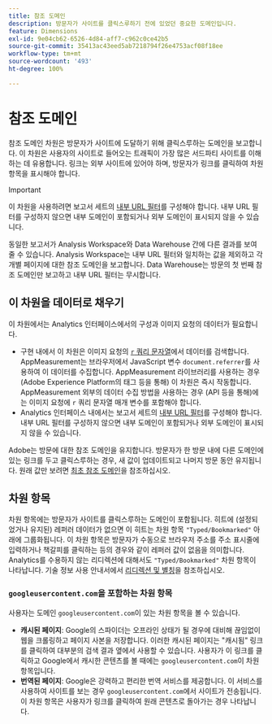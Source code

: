 ```yaml
---
title: 참조 도메인
description: 방문자가 사이트를 클릭스루하기 전에 있었던 중요한 도메인입니다.
feature: Dimensions
exl-id: 9e04cb62-6526-4d84-aff7-c962c0ce42b5
source-git-commit: 35413ac43eed5ab7218794f26e4753acf08f18ee
workflow-type: tm+mt
source-wordcount: '493'
ht-degree: 100%

---
```


# 참조 도메인

참조 도메인 차원은 방문자가 사이트에 도달하기 위해 클릭스루하는 도메인을 보고합니다. 이 차원은 사용자의 사이트로 들어오는 트래픽이 가장 많은 서드파티 사이트를 이해하는 데 유용합니다. 링크는 외부 사이트에 있어야 하며, 방문자가 링크를 클릭하여 차원 항목을 표시해야 합니다.

>[!IMPORTANT]
>
>이 차원을 사용하려면 보고서 세트의 [내부 URL 필터](/help/admin/admin/internal-url-filter-admin.md)를 구성해야 합니다. 내부 URL 필터를 구성하지 않으면 내부 도메인이 포함되거나 외부 도메인이 표시되지 않을 수 있습니다.

동일한 보고서가 Analysis Workspace와 Data Warehouse 간에 다른 결과를 보여 줄 수 있습니다. Analysis Workspace는 내부 URL 필터와 일치하는 값을 제외하고 각 개별 페이지에 대한 참조 도메인을 보고합니다. Data Warehouse는 방문의 첫 번째 참조 도메인만 보고하고 내부 URL 필터는 무시합니다.

## 이 차원을 데이터로 채우기

이 차원에서는 Analytics 인터페이스에서의 구성과 이미지 요청의 데이터가 필요합니다.

* 구현 내에서 이 차원은 이미지 요청의 [`r` 쿼리 문자열](/help/implement/validate/query-parameters.md)에서 데이터를 검색합니다. AppMeasurement는 브라우저에서 JavaScript 변수 `document.referrer`를 사용하여 이 데이터를 수집합니다. AppMeasurement 라이브러리를 사용하는 경우(Adobe Experience Platform의 태그 등을 통해) 이 차원은 즉시 작동합니다. AppMeasurement 외부의 데이터 수집 방법을 사용하는 경우 (API 등을 통해)에는 이미지 요청에 `r` 쿼리 문자열 매개 변수를 포함해야 합니다.
* Analytics 인터페이스 내에서는 보고서 세트의 [내부 URL 필터](/help/admin/admin/internal-url-filter-admin.md)를 구성해야 합니다. 내부 URL 필터를 구성하지 않으면 내부 도메인이 포함되거나 외부 도메인이 표시되지 않을 수 있습니다.

Adobe는 방문에 대한 참조 도메인을 유지합니다. 방문자가 한 방문 내에 다른 도메인에 있는 링크를 두고 클릭스루하는 경우, 새 값이 업데이트되고 나머지 방문 동안 유지됩니다. 원래 값만 보려면 [최초 참조 도메인](original-referring-domain.md)을 참조하십시오.

## 차원 항목

차원 항목에는 방문자가 사이트를 클릭스루하는 도메인이 포함됩니다. 히트에 (설정되었거나 유지된) 레퍼러 데이터가 없으면 이 히트는 차원 항목 `"Typed/Bookmarked"` 아래에 그룹화됩니다. 이 차원 항목은 방문자가 수동으로 브라우저 주소를 주소 표시줄에 입력하거나 책갈피를 클릭하는 등의 경우와 같이 레퍼러 값이 없음을 의미합니다. Analytics를 수용하지 않는 리디렉션에 대해서도 `"Typed/Bookmarked"` 차원 항목이 나타납니다. 기술 정보 사용 안내서에서 [리디렉션 및 별칭](/help/technotes/redirects.md)을 참조하십시오.

### `googleusercontent.com`을 포함하는 차원 항목

사용자는 도메인 `googleusercontent.com`이 있는 차원 항목을 볼 수 있습니다.

* **캐시된 페이지**: Google의 스파이더는 오프라인 상태가 될 경우에 대비해 끊임없이 웹을 크롤링하고 페이지 사본을 저장합니다. 이러한 캐시된 페이지는 &quot;캐시됨&quot; 링크를 클릭하여 대부분의 검색 결과 옆에서 사용할 수 있습니다. 사용자가 이 링크를 클릭하고 Google에서 캐시한 콘텐츠를 볼 때에는 `googleusercontent.com`이 차원 항목입니다.
* **번역된 페이지**: Google은 강력하고 편리한 번역 서비스를 제공합니다. 이 서비스를 사용하여 사이트를 보는 경우 `googleusercontent.com`에서 사이트가 전송됩니다. 이 차원 항목은 사용자가 링크를 클릭하여 원래 콘텐츠로 돌아가는 경우 나타납니다.
